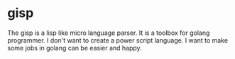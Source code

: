 gisp
====

The gisp is a lisp like micro language parser. It is a toolbox for golang programmer. I don't want to create a power script language. I want to make some jobs in golang can be easier and happy.
